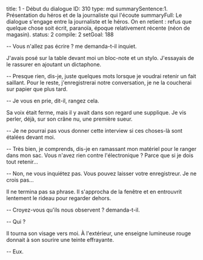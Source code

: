 title:          1 - Début du dialogue
ID:             310
type:           md
summarySentence:1. Présentation du héros et de la journaliste qui l'écoute
summaryFull:    Le dialogue s'engage entre la journaliste et le héros. On en retient : refus que quelque chose soit écrit, paranoïa, époque relativement récente (néon de magasin).
status:         2
compile:        2
setGoal:        188


-- Vous n'allez pas écrire ? me demanda-t-il inquiet.

J'avais posé sur la table devant moi un bloc-note et un stylo. J'essayais de le rassurer en ajoutant un dictaphone.

-- Presque rien, dis-je, juste quelques mots lorsque je voudrai retenir un fait saillant. Pour le reste, j'enregistrerai notre conversation, je ne la coucherai sur papier que plus tard.

-- Je vous en prie, dit-il, rangez cela.

Sa voix était ferme, mais il y avait dans son regard une supplique. Je vis perler, déjà, sur son crâne nu, une première sueur.

-- Je ne pourrai pas vous donner cette interview si ces choses-là sont étalées devant moi.

-- Très bien, je comprends, dis-je en ramassant mon matériel pour le ranger dans mon sac. Vous n'avez rien contre l'électronique ? Parce que si je dois tout retenir...

-- Non, ne vous inquiétez pas. Vous pouvez laisser votre enregistreur. Je ne crois pas...

Il ne termina pas sa phrase. Il s'approcha de la fenêtre et en entrouvrit lentement le rideau pour regarder dehors.

-- Croyez-vous qu'ils nous observent ? demanda-t-il.

-- Qui ?

Il tourna son visage vers moi. À l'extérieur, une enseigne lumineuse rouge donnait à son sourire une teinte effrayante.

-- Eux.